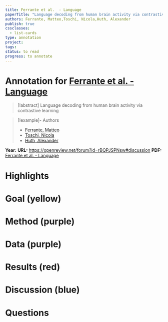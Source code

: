 ```yaml
---
title: Ferrante et al.  - Language
paperTitle: "Language decoding from human brain activity via contrastive learning"
authors: Ferrante, Matteo,Toschi, Nicola,Huth, Alexander
publish: true
cssclasses:
  - list-cards
type: annotation
project:
tags:
status: to read
progress: to annotate
---
```

# Annotation for [Ferrante et al.  - Language](Papers/References/Ferrante%20et%20al.%20%20-%20Language)

> [!abstract] Language decoding from human brain activity via contrastive learning

> [!example]- Authors
> - [Ferrante, Matteo](Ferrante%2C%20Matteo)
> - [Toschi, Nicola](Toschi%2C%20Nicola)
> - [Huth, Alexander](Huth%2C%20Alexander)

**Year:** 
**URL:** https://openreview.net/forum?id=rBQPJSPNsw#discussion
**PDF:** [Ferrante et al.  - Language](Papers/PDFs/Ferrante%20et%20al.%20%20-%20Language%20decoding%20from%20human%20brain%20activity%20via%20contrastive%20learning.pdf)

# Highlights


# Goal (yellow)


# Method (purple)


# Data (purple)


# Results (red)


# Discussion (blue)


# Questions

